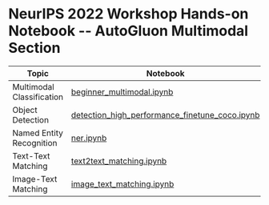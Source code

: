 # NeurIPS 2022 Workshop Hands-on Notebook -- AutoGluon Multimodal Section

| Topic                     | Notebook                                                                                           |
|---------------------------|----------------------------------------------------------------------------------------------------|
| Multimodal Classification | [beginner_multimodal.ipynb](./beginner_multimodal.ipynb)                                           |
| Object Detection          | [detection_high_performance_finetune_coco.ipynb](./detection_high_performance_finetune_coco.ipynb) |
| Named Entity Recognition  | [ner.ipynb](./ner.ipynb)                                                                           |
| Text-Text Matching        | [text2text_matching.ipynb](./text2text_matching.ipynb)                                             |
| Image-Text Matching       | [image_text_matching.ipynb](./image_text_matching.ipynb)                                             |

